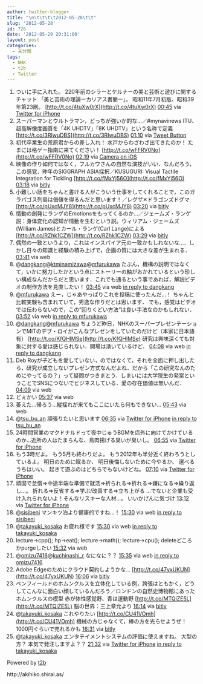 ```yaml
---
author: twitter-blogger
title: "\n\t\t\t\t2012-05-28\t\t"
slug: '2012-05-28'
id: 726
date: '2012-05-29 20:31:00'
layout: post
categories:
  - 未分類
tags:
  - NHK
  - t2b
  - Twitter
---
```


<div xmlns:georss="http://www.georss.org/georss">

1.  <span><span>ついに手に入れた。 220年前のシラーとケルナーの美と芸術と遊びに関するチャット 「美と芸術の理論ーカリアス書簡ー」。 昭和11年7月初版、昭和39年第23刷。 [http://t.co/4tuXw0rX](http://t.co/4tuXw0rX)</span> <span>[<span>00:45</span>](http://twitter.com/o_ob/status/207075024039981056) <span>via [Twitter for iPhone](http://twitter.com/#!/download/iphone)</span></span></span>
2.  <span><span>スーパーマンとウルトラマン，どっちが強いか的な…／#mynavinews ITU、超高解像度画質を「4K UHDTV」「8K UHDTV」という名称で定義 [http://t.co/3RIwuDBS](http://t.co/3RIwuDBS)</span> <span>[<span>01:10</span>](http://twitter.com/o_ob/status/207081287356387328) <span>via [Tweet Button](http://twitter.com/tweetbutton)</span></span></span>
3.  <span><span>初代卒業生の荒原君からの差し入れ！ 水戸からわざわざ出てきたのか！ たまには格ゲー指南に来てください！ [http://t.co/wFFRV0No](http://t.co/wFFRV0No)</span> <span>[<span>02:19</span>](http://twitter.com/o_ob/status/207098822290182146) <span>via [Camera on iOS](http://www.apple.com)</span></span></span>
4.  <span><span>映像の作り如何ではなく，フルカワさんの自然な演技がいい．なんだろう，この感覚．昨年のSIGGRAPH ASIA採択／KUSUGURI: Visual Tactile Integration for Tickling [http://t.co/fMxYj56O](http://t.co/fMxYj56O)</span> <span>[<span>03:18</span>](http://twitter.com/o_ob/status/207113739621769217) <span>via [bitly](http://bitly.com)</span></span></span>
5.  <span><span>小難しい話をちゃんと書ける人がこういう仕事をしてくれることで，このガラパゴス列島は価値を得るんだと思います！／レグザ✕ドラゴンズドグマ [http://t.co/pUxcMJY8](http://t.co/pUxcMJY8)</span> <span>[<span>03:20</span>](http://twitter.com/o_ob/status/207114132133134336) <span>via [bitly](http://bitly.com)</span></span></span>
6.  <span><span>情動の創発にランゲのEmotionsをもってくるのか…／ジェームズ・ランゲ説：身体変化の認知が情動を生むという説。ウィリアム・ジェームズ(William James)とカール・ランゲ(Carl Lange)による [http://t.co/RZhk1CZW](http://t.co/RZhk1CZW)</span> <span>[<span>03:29</span>](http://twitter.com/o_ob/status/207116437167407104) <span>via [bitly](http://bitly.com)</span></span></span>
7.  <span><span>偶然の一致というより，これはインスパイア元の一致かもしれないな…．しかし日々の知識と経験の積み上げで，企画の質には大きな差が生まれる．</span> <span>[<span>03:41</span>](http://twitter.com/o_ob/status/207119353269850112) <span>via web</span></span></span>
8.  <span><span>@[dangkang](http://twitter.com/dangkang "dangkang")@[ktminamizawa](http://twitter.com/ktminamizawa "ktminamizawa")@[mfurukawa](http://twitter.com/mfurukawa "mfurukawa") たぶん，機構の説明ではなくて，いかに努力したかという点にストーリーの軸がおかれているという珍しい構成なんだからだと思います．これでも通るという事であれば，解説ビデオの制作方法を見直したい！</span> <span>[<span>03:45</span>](http://twitter.com/o_ob/status/207120518632054786) <span>via web</span> [in reply to dangkang](http://twitter.com/dangkang/status/207116910775644160)</span></span>
9.  <span><span>@[mfurukawa](http://twitter.com/mfurukawa "mfurukawa") えー，じゃあやっぱりこれを投稿に使ったんだ…！ ちゃんと比較実験も含まれていて，秀逸な作りだとは思います． でも，感覚はビデオでは伝わらないので，この”回りくどい方法”は良い手法なのかもしれない．</span> <span>[<span>03:52</span>](http://twitter.com/o_ob/status/207122243132723200) <span>via web</span> [in reply to mfurukawa](http://twitter.com/mfurukawa/status/207121811614339072)</span></span>
10.  <span><span>@[dangkang](http://twitter.com/dangkang "dangkang")@[mfurukawa](http://twitter.com/mfurukawa "mfurukawa") ちょうど昨日，NHKのスーパープレゼンテーションでMITのデブ・ロイがこんなプレゼンをしていたのだけど（本家に日本語有） [http://t.co/KfQHlMSe](http://t.co/KfQHlMSe) 研究は興味深くても対象に対する愛は感じられない．開場は湧いているけど．</span> <span>[<span>04:08</span>](http://twitter.com/o_ob/status/207126102643183617) <span>via web</span> [in reply to dangkang](http://twitter.com/dangkang/status/207123268648452096)</span></span>
11.  <span><span>Deb Royが子どもを愛していない，のではなくて，それを全面に押し出したら，研究が成立しないプレゼン方式なんだよね．だから「この研究なんのためにやってるの？」って疑問がつきまとう．しまいには大学院生の発案ということでSNSにつないでビジネスしている．愛の存在価値は無いんだ．</span> <span>[<span>04:09</span>](http://twitter.com/o_ob/status/207126544269840384) <span>via web</span></span></span>
12.  <span><span>どぇかい</span> <span>[<span>05:37</span>](http://twitter.com/o_ob/status/207148553087352834) <span>via web</span></span></span>
13.  <span><span>萎えた…帰ろう…縦揺れが来てもここにいたら何もできない…</span> <span>[<span>05:43</span>](http://twitter.com/o_ob/status/207150184227016704) <span>via web</span></span></span>
14.  <span><span>@[tsu_bu_an](http://twitter.com/tsu_bu_an "tsu_bu_an") 頑張りたいと思います</span> <span>[<span>06:35</span>](http://twitter.com/o_ob/status/207163283705315328) <span>via [Twitter for iPhone](http://twitter.com/#!/download/iphone)</span> [in reply to tsu_bu_an](http://twitter.com/tsu_bu_an/status/207160261352767490)</span></span>
15.  <span><span>24時間営業のマクドナルドって夜中じゅうBGMを店外に向けてかけているのか...近所の人はたまらんな、鳥肉揚げる臭いが臭いし。</span> <span>[<span>06:55</span>](http://twitter.com/o_ob/status/207168202105565184) <span>via [Twitter for iPhone](http://twitter.com/#!/download/iphone)</span></span></span>
16.  <span><span>もう3時だよ。 もう5月も終わりだよ。 もう2012年も半分近く終わろうとしているよ。 明日のために眠るか、 明日後悔しないために今やるか、 選べるうちはいい。 起きて遊ぶのはどちらでもないけどね。</span> <span>[<span>07:10</span>](http://twitter.com/o_ob/status/207171945823879168) <span>via [Twitter for iPhone](http://twitter.com/#!/download/iphone)</span></span></span>
17.  <span><span>頑固で怠惰⇒中途半端な準備で就活⇒祈られる⇒折れる⇒嫌になる⇒繰り返し...。 折れる⇒反省する⇒学ぶ/改善する⇒立ち上がる ...でないと企業も受け入れられないよ！そんなリスキーな人材...。 いいかげんに気づけ</span> <span>[<span>13:12</span>](http://twitter.com/o_ob/status/207263035537113089) <span>via [Twitter for iPhone](http://twitter.com/#!/download/iphone)</span></span></span>
18.  <span><span>@[sisibeni](http://twitter.com/sisibeni "sisibeni") マンキツ泊より健康的ですね…！</span> <span>[<span>15:30</span>](http://twitter.com/o_ob/status/207297794199912448) <span>via web</span> [in reply to sisibeni](http://twitter.com/sisibeni/status/207283889914396672)</span></span>
19.  <span><span>@[takayuki_kosaka](http://twitter.com/takayuki_kosaka "takayuki_kosaka") お疲れ様です</span> <span>[<span>15:30</span>](http://twitter.com/o_ob/status/207297922470125569) <span>via web</span> [in reply to takayuki_kosaka](http://twitter.com/takayuki_kosaka/status/207203299085135873)</span></span>
20.  <span><span>lecture->cpp(); hp->eat(); lecture->math(); lecture->cpu(); deleteどころかpurgeしたい</span> <span>[<span>15:32</span>](http://twitter.com/o_ob/status/207298429674725376) <span>via web</span></span></span>
21.  <span><span>@[omizu7416](http://twitter.com/omizu7416 "omizu7416")@[kuchinashi_r](http://twitter.com/kuchinashi_r "kuchinashi_r") なになに？？</span> <span>[<span>15:35</span>](http://twitter.com/o_ob/status/207299050805014530) <span>via web</span> [in reply to omizu7416](http://twitter.com/omizu7416/status/205230498245644288)</span></span>
22.  <span><span>Adobe Edgeのためにクラウド契約しようかな… [http://t.co/47yxUKUN](http://t.co/47yxUKUN)</span> <span>[<span>16:06</span>](http://twitter.com/o_ob/status/207306837702344705) <span>via [bitly](http://bitly.com)</span></span></span>
23.  <span><span>ペンフィールドのホムンクルスを立体化している例，誇張はともかく，どうしてこんなに面白い顔しているんだろう／ロンドンの自然史博物館にあったホムンクルスの模型 赤が体性感覚野、青は運動野 [http://t.co/MTQiZE5L](http://t.co/MTQiZE5L) 脳の世界：三上章允より</span> <span>[<span>16:14</span>](http://twitter.com/o_ob/status/207308806772887552) <span>via [bitly](http://bitly.com)</span></span></span>
24.  <span><span>@[takayuki_kosaka](http://twitter.com/takayuki_kosaka "takayuki_kosaka") これやりたい [http://t.co/CU41VOmh](http://t.co/CU41VOmh) 機械の方じゃなくて，棒の方を光らせようぜ！ 1000円ぐらいで売れるかも</span> <span>[<span>16:31</span>](http://twitter.com/o_ob/status/207313125052137472) <span>via [bitly](http://bitly.com)</span></span></span>
25.  <span><span>@[takayuki_kosaka](http://twitter.com/takayuki_kosaka "takayuki_kosaka") エンタテイメントシステムの評価に使えますね。 大型の方？ 本気で発注しますよ？？</span> <span>[<span>21:32</span>](http://twitter.com/o_ob/status/207388916314148864) <span>via [Twitter for iPhone](http://twitter.com/#!/download/iphone)</span> [in reply to takayuki_kosaka](http://twitter.com/takayuki_kosaka/status/207325398814564352)</span></span>

</div>

Powered by [t2b](http://t2b.utilz.jp/)

<div>http://akihiko.shirai.as/</div>